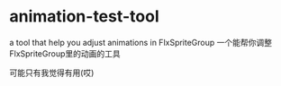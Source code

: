 # animation-test-tool
a tool that help you adjust animations in FlxSpriteGroup
一个能帮你调整FlxSpriteGroup里的动画的工具



可能只有我觉得有用(哎)
